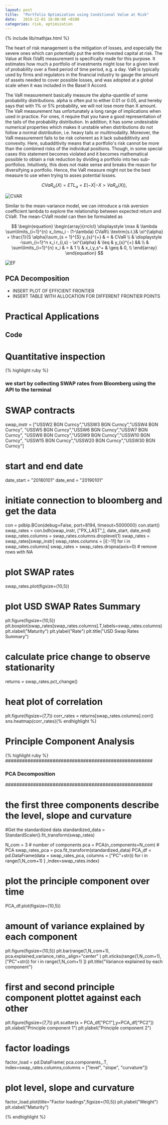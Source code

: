 ```yaml
---
layout: post
title:  "Portfolio Optimization using Conditional Value at Risk"
date:   2019-12-01 18:00:00 +0100
categories: risk, optimization
---
```

{% include lib/mathjax.html %}

The heart of risk management is the mitigation of losses, and especially the severe ones which can potentially put the entire invested capital at risk. The Value at Risk (VaR) measurement is specifically made for this purpose. It estimates how much a portfolio of investments might lose for a given level of probability over a fixed period of time period, e.g. a day. VaR is typically used by firms and regulators in the financial industry to gauge the amount of assets needed to cover possible losses, and was adopted at a global scale when it was included in the Basel II Accord. 

The VaR measurement basically measure the alpha-quantile of some probability distributions. alpha is often put to either 0.01 or 0.05, and hereby says that with 1% or 5% probability, we will not lose more than X amount. The VaR measurement has unfortunately a long range of implications when used in practice. For ones, it require that you have a good representation of the tails of the probability distribution. In addition, it has some undesirable numerical properties which makes it unstable when distributions do not follow a normal distribution, i.e. heavy tails or multimodality. Moreover, the VaR measurement fails to be risk coherent as it lack subadditivity and convexity. Here, subadditivity means that a portfolio's risk cannot be more than the combined risks of the individual positions. Though, in some special cases this statement becomes violated and it becomes mathematical possible to obtain a risk reduction by dividing a portfolio into two sub-portfolios. Intuitively, this does not make sense and breaks the reason for diversifying a portfolio. Hence, the VaR measure might not be the best measure to use when trying to asses potential losses. 

$$
\begin{equation}
CVaR_{\alpha}(X) = ETL_{\alpha} = E(-X|-X> VaR_{\alpha}(X)),
\end{equation}
$$

![CVAR](/assets/images/portfolio_cvar/cvar.png)

Similar to the mean-variance model, we can introduce a risk aversion coefficient lambda to explore the relationship between expected return and CVaR. The mean-CVaR model can then be formulated as

$$
\begin{equation}
\begin{array}{rrclcl}
\displaystyle \max &   \lambda \sum\limits_{i=1}^{n} x_i\mu_i - (1-\lambda) CVaR\\
\textrm{s.t.}& \xi^{\alpha} + \frac{1}{S \alpha}\sum_{s = 1}^{S} y_{s}^{+} & = & CVaR \\
 & \displaystyle  -\sum_{i=1}^n x_i r_{i,s} -  \xi^{\alpha} & \leq & y_{s}^{+} &&  \\
& \sum\limits_{i=1}^{n} x_i & = & 1 \\
& x_i,y_s^+ & \geq & 0, \\
\end{array}
\end{equation}
$$

![EF](/assets/images/portfolio_cvar/EF.png)


## PCA Decomposition

- INSERT PLOT OF EFFICIENT FRONTIER
- INSERT TABLE WITH ALLOCATION FOR DIFFERENT FRONTIER POINTS


# Practical Applications


## Code

# Quantitative inspection

{% highlight ruby %}
### we start by collecting SWAP rates from Bloomberg using the API to the terminal
# SWAP contracts
swap_instr = ["USSW2 BGN Curncy","USSW3 BGN Curncy","USSW4 BGN Curncy",
              "USSW5 BGN Curncy","USSW6 BGN Curncy","USSW7 BGN Curncy",
              "USSW8 BGN Curncy","USSW9 BGN Curncy","USSW10 BGN Curncy",
              "USSW15 BGN Curncy","USSW20 BGN Curncy","USSW30 BGN Curncy"]
# start and end date
date_start = "20180101"
date_end = "20190101"

# initiate connection to bloomberg and get the data
con = pdblp.BCon(debug=False, port=8194, timeout=5000000)
con.start()
swap_rates = con.bdh(swap_instr, ["PX_LAST",], date_start, date_end)
swap_rates.columns = swap_rates.columns.droplevel(1)
swap_rates = swap_rates[swap_instr]
swap_rates.columns = [i[:-11] for i in swap_rates.columns]
swap_rates = swap_rates.dropna(axis=0) # remove rows with NA

# plot SWAP rates
swap_rates.plot(figsize=(10,5))

# plot USD SWAP Rates Summary
plt.figure(figsize=(10,5))
plt.boxplot(swap_rates[swap_rates.columns].T,labels=swap_rates.columns)
plt.xlabel("Maturity")
plt.ylabel("Rate")
plt.title("USD Swap Rates Summary")

# calculate price change to observe stationarity
returns = swap_rates.pct_change()

# heat plot of correlation
plt.figure(figsize=(7,7))
corr_rates = returns[swap_rates.columns].corr()
sns.heatmap(corr_rates){% endhighlight %}

# Principle Component Analysis

{% highlight ruby %}
#####################################################
### PCA Decomposition
#####################################################

# the first three components describe the level, slope and curvature

#Get the standardized data
standardized_data = StandardScaler().fit_transform(swap_rates)

N_com = 3                       # number of components
pca = PCA(n_components=N_com)   # PCA
swap_rates_pca = pca.fit_transform(standardized_data)
PCA_df = pd.DataFrame(data = swap_rates_pca, columns = ["PC"+str(i) for i in range(1,N_com+1) ] ,index=swap_rates.index)

# plot the principle component over time
PCA_df.plot(figsize=(10,5))

# amount of variance explained by each component
plt.figure(figsize=(10,5))
plt.bar(range(1,N_com+1), pca.explained_variance_ratio_,align="center" )
plt.xticks(range(1,N_com+1),["PC"+str(i) for i in range(1,N_com+1) ])
plt.title("Variance explained by each component")

# first and second principle component plottet against each other
plt.figure(figsize=(7,7))
plt.scatter(x = PCA_df["PC1"],y=PCA_df["PC2"])
plt.xlabel("Principle component 1")
plt.ylabel("Principle component 2")

# factor loadings
factor_load = pd.DataFrame( pca.components_.T, index=swap_rates.columns,columns = ["level", "slope", "curvature"])

# plot level, slope and curvature
factor_load.plot(title="Factor loadings",figsize=(10,5))
plt.ylabel("Weight")
plt.xlabel("Maturity")

{% endhighlight %}
